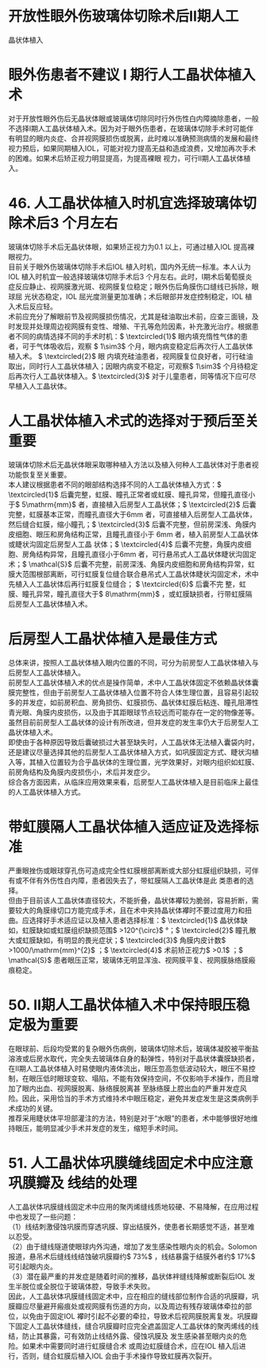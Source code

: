 # 开放性眼外伤玻璃体切除术后Ⅱ期人工  
晶状体植入  
#  眼外伤患者不建议 Ⅰ 期行人工晶状体植入术  
对于开放性眼外伤后无晶状体眼或玻璃体切除同时行外伤性白内障摘除患者，一般不选择Ⅰ期人工晶状体植入术。因为对于眼外伤患者，在玻璃体切除手术时可能伴有明显的眼内炎症、合并视网膜损伤或脱离，此时难以准确预测病情的发展和最终视力预后，如果同期植入IOL，可能对视力提高无益和造成浪费，又增加再次手术的困难。如果术后矫正视力明显提高，为提高裸眼 视力，可行Ⅱ期人工晶状体植入。  
# 46. 人工晶状体植入时机宜选择玻璃体切除术后3 个月左右  
玻璃体切除手术后无晶状体眼，如果矫正视力为0.1 以上，可通过植入IOL 提高裸眼视力。  
目前关于眼外伤玻璃体切除手术后IOL 植入时机，国内外无统一标准。本人认为IOL 植入时机宜一般选择玻璃体切除手术后3 个月左右。此时，Ⅰ期术后葡萄膜炎症反应静止、视网膜激光斑、视网膜复位稳定；眼外伤后角膜伤口缝线已拆除，眼球屈 光状态稳定，IOL 屈光度测量更加准确；术后眼部并发症控制稳定，IOL 植入术后反应轻。  
术前应充分了解眼前节及视网膜损伤情况，尤其是硅油取出术前，应查三面镜，及时发现并处理周边视网膜有变性、增殖、干孔等危险因素，补充激光治疗。根据患者不同的病情选择不同的手术时机：$ \textcircled{1}$    眼内填充惰性气体的患者，可于气体吸收后，观察 $ 1\sim3$   个月，眼内病变稳定后再次行人工晶状体植入术。 $ \textcircled{2}$     眼 内填充硅油患者，视网膜复位良好者，可行硅油取出，同时行人工晶状体植入；因眼内病变不稳定，可观察$ 1\sim3$  个月待稳定后再次行人工晶状体植入。$ \textcircled{3}$    对于儿童患者，同等情况下应可尽早植入人工晶状体。  
#  人工晶状体植入术式的选择对于预后至关重要  
玻璃体切除术后无晶状体眼采取哪种植入方法以及植入何种人工晶状体对于患者视功能恢复至关重要。  
本人建议根据患者不同的眼部结构选择不同的人工晶状体植入方式：$ \textcircled{1}$    后囊完整，虹膜、瞳孔正常者或虹膜、瞳孔异常，但瞳孔直径小于$ 5\mathrm{mm}$     者，直接植入后房型人工晶状体；$ \textcircled{2}$    后囊完整，虹膜基本正常，而瞳孔直径大于6mm 者，可直接植入后房型人工晶状体，然后缝合虹膜，缩小瞳孔；$ \textcircled{3}$    后囊不完整，但前房深浅、角膜内皮细胞、眼压和房角结构正常，且瞳孔直径小于 6mm  者，植入前房型人工晶状体或睫状沟固定后房型人工晶 状体；$ \textcircled{4}$    后囊不完整，角膜内皮细胞、房角结构异常，且瞳孔直径小于6mm 者，可行悬吊式人工晶状体睫状沟固定术；$ \mathcal{S}$    后囊不完整，前房深浅、角膜内皮细胞和房角结构异常，虹膜大范围根部离断，可行虹膜复位缝合联合悬吊式人工晶状体睫状沟固定术，术中先植入人工晶状体后再行虹膜复位缝合； $ \textcircled{6}$     后囊不完 整，虹膜、瞳孔异常，瞳孔直径大于$ 8\mathrm{mm}$    ，或虹膜缺损者，行带虹膜隔后房型人工晶状体植入术。  
#  后房型人工晶状体植入是最佳方式  
总体来讲，按照人工晶状体植入眼内位置的不同，可分为前房型人工晶状体植入与后房型人工晶状体植入。  
前房型人工晶状体植入术的优点是操作简单，术中人工晶状体固定不依赖晶状体囊膜完整性，但由于前房型人工晶状体植入位置不符合人体生理位置，且容易引起较多的并发症，如前房积血、房角损伤、虹膜损伤、晶状体虹膜后粘连、瞳孔阻滞性青光眼、角膜内皮损伤，以及由于其距眼球节点较远而可能存在一定的物像差等。虽然目前前房型人工晶状体的设计有所改进，但并发症的发生率仍大于后房型人工晶状体植入术。  
即使由于各种原因导致后囊破损过大甚至缺失时，人工晶状体无法植入囊袋内时，还是建议尽量选择其他的后房型人工晶状体植入方式，如巩膜固定方式、睫状沟植入等，其植入位置较为合乎晶状体的生理位置，光学效果好，对眼内组织如虹膜、前房角结构及角膜内皮损伤小，术后并发症少。  
综合各方面因素，从临床应用效果来看，后房型人工晶状体植入是目前临床上最佳的人工晶状体植入方式。  
#  带虹膜隔人工晶状体植入适应证及选择标准  
严重眼挫伤或眼球穿孔伤可造成完全性虹膜根部离断或大部分虹膜组织缺损，可伴有或不伴有外伤性白内障，患者因失去了，带虹膜隔人工晶状体是此 类患者的选择。  
但由于目前该人工晶状体直径较大，不能折叠，晶状体襻较为脆弱，容易折断，需要较大的角膜缘切口方能完成手术，且在术中夹持晶状体襻时不要过度用力和扭曲。应选择好手术适应证以及植入患者选择标准：$ \textcircled{1}$    晶状体缺如，虹膜缺如或虹膜组织缺损范围$ >120^{\circ}$    °；$ \textcircled{2}$    瞳孔散大或虹膜缺如，有明显的畏光症状；$ \textcircled{3}$    角膜内皮计数$ >1000/\mathrm{mm}^{2}$    ；$ \textcircled{4}$    术前矫正视力$ >0.1$ ；$ \mathcal{S}$    患者眼压正常，玻璃体无明显浑浊、视网膜平复、视网膜脉络膜瘢痕稳定。  
# 50. Ⅱ期人工晶状体植入术中保持眼压稳定极为重要  
在眼球前、后段均受累的复杂眼外伤病例，玻璃体切除术后，玻璃体凝胶被平衡盐溶液或后房水取代，完全失去玻璃体自身的黏弹性，特别对于晶状体囊膜缺损者，在Ⅱ期人工晶状体植入时易使眼内液体流出，眼压忽高忽低波动较大，眼压不易控制，在眼压低时眼球变软、塌陷，不能有效保持空间，不仅影响手术操作，而且增加了眼内出血、视网膜脱离、脉络膜脱离甚 至脉络膜上腔出血的严重并发症风险。因此，采用恰当的手术方式维持术中眼压稳定，避免并发症发生是这类病例手术成功的关键。  
推荐采用睫状体平坦部灌注的方法，特别是对于“水眼”的患者，术中能够很好地维持眼压，能明显减少手术并发症的发生，缩短手术时间。  
# 51. 人工晶状体巩膜缝线固定术中应注意巩膜瓣及 线结的处理  
人工晶状体巩膜缝线固定术中应用的聚丙烯缝线质地较硬、不易降解，在应用过程中也发现了一些问题：  
（1）线结刺激侵蚀巩膜而穿透巩膜、穿出结膜外，使患者长期感觉不适，甚至难以忍受。  
（2）由于缝线隧道使眼球内外沟通，增加了发生感染性眼内炎的机会。Solomon 报道，悬吊术后缝线线结蚀破巩膜瓣约$ 73\%$ ，线结暴露于结膜外者约$ 17\%$ 可引起眼内炎。  
（3）潜在最严重的并发症是随着时间的推移，晶状体袢缝线降解或断裂后IOL 发生半脱位或全脱位于玻璃体腔，导致手术失败。  
因此，人工晶状体巩膜缝线固定术中，应在相应的缝线部位制作合适的巩膜瓣，巩膜瓣应尽量避开瘢痕处或视网膜有伤道的方向，以及周边有残存玻璃体牵拉的部位，以免由于固定IOL 襻时引起不必要的牵拉，导致术后视网膜脱离复发。巩膜瓣下固定人工晶状体缝线，缝合巩膜瓣时应完全遮盖固定人工晶状体的聚丙烯线的线结，防止其暴露，可有效防止线结外露、侵蚀巩膜及 发生感染甚至眼内炎的危险。如果术中需要同时进行虹膜缝合术 或周边虹膜缝合术，应在IOL 植入后进行，否则，缝合虹膜后植入IOL 会由于手术操作导致虹膜再次裂开。  
